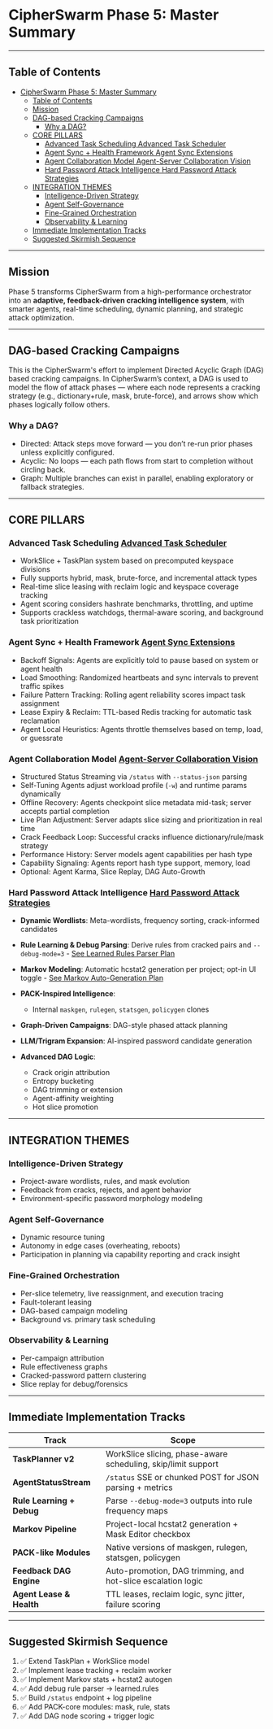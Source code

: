 # CipherSwarm Phase 5: Master Summary

---

## Table of Contents

<!-- mdformat-toc start --slug=github --no-anchors --maxlevel=3 --minlevel=1 -->

- [CipherSwarm Phase 5: Master Summary](#cipherswarm-phase-5-master-summary)
  - [Table of Contents](#table-of-contents)
  - [Mission](#mission)
  - [DAG-based Cracking Campaigns](#dag-based-cracking-campaigns)
    - [Why a DAG?](#why-a-dag)
  - [CORE PILLARS](#core-pillars)
    - [Advanced Task Scheduling Advanced Task Scheduler](#advanced-task-scheduling-advanced-task-scheduler)
    - [Agent Sync + Health Framework Agent Sync Extensions](#agent-sync--health-framework-agent-sync-extensions)
    - [Agent Collaboration Model Agent-Server Collaboration Vision](#agent-collaboration-model-agent-server-collaboration-vision)
    - [Hard Password Attack Intelligence Hard Password Attack Strategies](#hard-password-attack-intelligence-hard-password-attack-strategies)
  - [INTEGRATION THEMES](#integration-themes)
    - [Intelligence-Driven Strategy](#intelligence-driven-strategy)
    - [Agent Self-Governance](#agent-self-governance)
    - [Fine-Grained Orchestration](#fine-grained-orchestration)
    - [Observability & Learning](#observability--learning)
  - [Immediate Implementation Tracks](#immediate-implementation-tracks)
  - [Suggested Skirmish Sequence](#suggested-skirmish-sequence)

<!-- mdformat-toc end -->

---

## Mission

Phase 5 transforms CipherSwarm from a high-performance orchestrator into an **adaptive, feedback-driven cracking intelligence system**, with smarter agents, real-time scheduling, dynamic planning, and strategic attack optimization.

---

## DAG-based Cracking Campaigns

This is the CipherSwarm's effort to implement Directed Acyclic Graph (DAG) based cracking campaigns. In CipherSwarm’s context, a DAG is used to model the flow of attack phases — where each node represents a cracking strategy (e.g., dictionary+rule, mask, brute-force), and arrows show which phases logically follow others.

### Why a DAG?

- Directed: Attack steps move forward — you don’t re-run prior phases unless explicitly configured.
- Acyclic: No loops — each path flows from start to completion without circling back.
- Graph: Multiple branches can exist in parallel, enabling exploratory or fallback strategies.

---

## CORE PILLARS

### **Advanced Task Scheduling** [Advanced Task Scheduler](advanced_task_scheduler.md)

- WorkSlice + TaskPlan system based on precomputed keyspace divisions
- Fully supports hybrid, mask, brute-force, and incremental attack types
- Real-time slice leasing with reclaim logic and keyspace coverage tracking
- Agent scoring considers hashrate benchmarks, throttling, and uptime
- Supports crackless watchdogs, thermal-aware scoring, and background task prioritization

### **Agent Sync + Health Framework** [Agent Sync Extensions](agent_sync_extensions.md)

- Backoff Signals: Agents are explicitly told to pause based on system or agent health
- Load Smoothing: Randomized heartbeats and sync intervals to prevent traffic spikes
- Failure Pattern Tracking: Rolling agent reliability scores impact task assignment
- Lease Expiry & Reclaim: TTL-based Redis tracking for automatic task reclamation
- Agent Local Heuristics: Agents throttle themselves based on temp, load, or guessrate

### **Agent Collaboration Model** [Agent-Server Collaboration Vision](agent-server-collaboration-vision.md)

- Structured Status Streaming via `/status` with `--status-json` parsing
- Self-Tuning Agents adjust workload profile (`-w`) and runtime params dynamically
- Offline Recovery: Agents checkpoint slice metadata mid-task; server accepts partial completion
- Live Plan Adjustment: Server adapts slice sizing and prioritization in real time
- Crack Feedback Loop: Successful cracks influence dictionary/rule/mask strategy
- Performance History: Server models agent capabilities per hash type
- Capability Signaling: Agents report hash type support, memory, load
- Optional: Agent Karma, Slice Replay, DAG Auto-Growth

### **Hard Password Attack Intelligence** [Hard Password Attack Strategies](hard_password_attack_strategies.md)

- **Dynamic Wordlists**: Meta-wordlists, frequency sorting, crack-informed candidates

- **Rule Learning & Debug Parsing**: Derive rules from cracked pairs and `--debug-mode=3` - [See Learned Rules Parser Plan](learned_rules_parser_plan.md)

- **Markov Modeling**: Automatic hcstat2 generation per project; opt-in UI toggle - [See Markov Auto-Generation Plan](markov_autogen_plan.md)

- **PACK-Inspired Intelligence**:

  - Internal `maskgen`, `rulegen`, `statsgen`, `policygen` clones

- **Graph-Driven Campaigns**: DAG-style phased attack planning

- **LLM/Trigram Expansion**: AI-inspired password candidate generation

- **Advanced DAG Logic**:

  - Crack origin attribution
  - Entropy bucketing
  - DAG trimming or extension
  - Agent-affinity weighting
  - Hot slice promotion

---

## INTEGRATION THEMES

### Intelligence-Driven Strategy

- Project-aware wordlists, rules, and mask evolution
- Feedback from cracks, rejects, and agent behavior
- Environment-specific password morphology modeling

### Agent Self-Governance

- Dynamic resource tuning
- Autonomy in edge cases (overheating, reboots)
- Participation in planning via capability reporting and crack insight

### Fine-Grained Orchestration

- Per-slice telemetry, live reassignment, and execution tracing
- Fault-tolerant leasing
- DAG-based campaign modeling
- Background vs. primary task scheduling

### Observability & Learning

- Per-campaign attribution
- Rule effectiveness graphs
- Cracked-password pattern clustering
- Slice replay for debug/forensics

---

## Immediate Implementation Tracks

| Track                     | Scope                                                         |
| ------------------------- | ------------------------------------------------------------- |
| **TaskPlanner v2**        | WorkSlice slicing, phase-aware scheduling, skip/limit support |
| **AgentStatusStream**     | `/status` SSE or chunked POST for JSON parsing + metrics      |
| **Rule Learning + Debug** | Parse `--debug-mode=3` outputs into rule frequency maps       |
| **Markov Pipeline**       | Project-local hcstat2 generation + Mask Editor checkbox       |
| **PACK-like Modules**     | Native versions of maskgen, rulegen, statsgen, policygen      |
| **Feedback DAG Engine**   | Auto-promotion, DAG trimming, and hot-slice escalation logic  |
| **Agent Lease & Health**  | TTL leases, reclaim logic, sync jitter, failure scoring       |

---

## Suggested Skirmish Sequence

1. ✅ Extend TaskPlan + WorkSlice model
2. ✅ Implement lease tracking + reclaim worker
3. ✅ Implement Markov stats + hcstat2 autogen
4. ✅ Add debug rule parser → learned.rules
5. ✅ Build `/status` endpoint + log pipeline
6. ✅ Add PACK-core modules: mask, rule, stats
7. ✅ Add DAG node scoring + trigger logic
